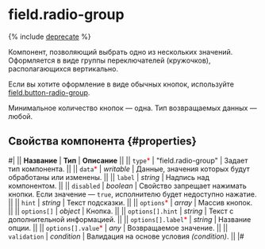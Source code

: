 # field.radio-group

{% include [deprecate](../../_includes/deprecate.md) %}

Компонент, позволяющий выбрать одно из нескольких значений. Оформляется в виде группы переключателей (кружочков), располагающихся вертикально.

Если вы хотите оформление в виде обычных кнопок, используйте [field.button-radio-group](field.button-radio-group.md).

Минимальное количество кнопок — одна. Тип возвращаемых данных — любой.

## Свойства компонента {#properties}

#|
|| **Название** | **Тип** | **Описание** ||
|| `type`<span style="color: red">\*</span> | "field.radio-group" | Задает тип компонента. ||
|| `data`<span style="color: red">\*</span> | _writable_ | Данные, значения которых будут обработаны или изменены. ||
|| `label` | _string_ | Надпись над компонентом. ||
|| `disabled` | _boolean_ | Свойство запрещает нажимать кнопки. Если значение — `true`, исполнителю будет недоступно нажатие. ||
|| `hint` | _string_ | Текст подсказки. ||
|| `options`<span style="color: red">\*</span> | _array_ | Массив кнопок. ||
|| `options[]` | _object_ | Кнопка. ||
|| `options[].hint` | _string_ | Текст с дополнительной информацией. ||
|| `options[].label`<span style="color: red">\*</span> | _string_ | Название опции. ||
|| `options[].value`<span style="color: red">\*</span> | _any_ | Возвращаемое значение. ||
|| `validation` | _condition_ | Валидация на основе условия _(condition)_. ||
|#

